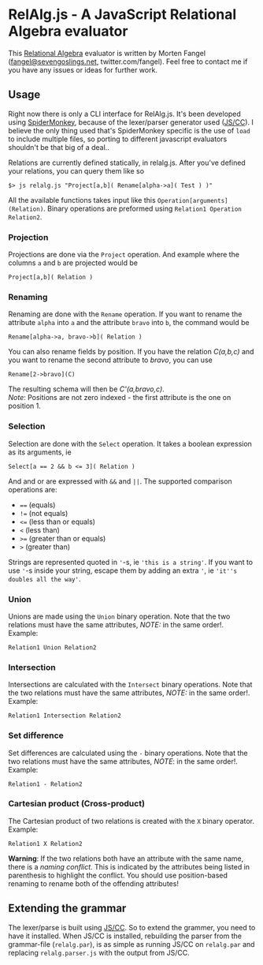 # RelAlg.js - A JavaScript Relational Algebra evaluator

This [Relational Algebra][relalg] evaluator is written by Morten Fangel (fangel@sevengoslings.net, twitter.com/fangel). Feel free to contact me if you have any issues or ideas for further work.

## Usage

Right now there is only a CLI interface for RelAlg.js. It's been developed using [SpiderMonkey][sm],
because of the lexer/parser generator used ([JS/CC][jscc]). I believe the only thing used that's SpiderMonkey specific is
the use of `load` to include multiple files, so porting to different javascript evaluators shouldn't be that
big of a deal..

Relations are currently defined statically, in relalg.js. After you've defined your relations,
you can query them like so

	$> js relalg.js "Project[a,b]( Rename[alpha->a]( Test ) )"

All the available functions takes input like this `Operation[arguments](Relation)`. Binary operations are 
preformed using `Relation1 Operation Relation2`.

### Projection

Projections are done via the `Project` operation. And example where the columns `a` and `b` are projected would be

	Project[a,b]( Relation )
	
### Renaming

Renaming are done with the `Rename` operation. If you want to rename the attribute `alpha` into `a` and the attribute `bravo` into `b`, the command would be

	Rename[alpha->a, bravo->b]( Relation )
	
You can also rename fields by position. If you have the relation _C(a,b,c)_ and you want to rename the second attribute to _bravo_, you can use

	Rename[2->bravo](C)
	
The resulting schema will then be _C'(a,bravo,c)_.  
_Note_: Positions are not zero indexed - the first attribute is the one on position 1.
	
### Selection

Selection are done with the `Select` operation. It takes a boolean expression as its arguments, ie

	Select[a == 2 && b <= 3]( Relation )
	
And and or are expressed with `&&` and `||`. The supported comparison operations are:

 * `==` (equals)
 * `!=` (not equals)
 * `<=` (less than or equals)
 * `<` (less than)
 * `>=` (greater than or equals)
 * `>` (greater than)

Strings are represented quoted in `'`-s, ie `'this is a string'`. If you want to use `'`-s inside your string, escape them by adding an extra `'`, ie `'it''s doubles all the way'`.

### Union

Unions are made using the `Union` binary operation. Note that the two relations must have the same attributes, _NOTE:_ in the same order!.  
Example:

	Relation1 Union Relation2
	
### Intersection

Intersections are calculated with the `Intersect` binary operations. Note that the two relations must have the same attributes, _NOTE:_ in the same order!.  
Example:

	Relation1 Intersection Relation2

### Set difference

Set differences are calculated using the `-` binary operations. Note that the two relations must have the same attributes, _NOTE_: in the same order!.  
Example:

	Relation1 - Relation2
	
### Cartesian product (Cross-product)

The Cartesian product of two relations is created with the `X` binary operator.  
Example:

	Relation1 X Relation2
	
**Warning**: If the two relations both have an attribute with the same name, there is a _naming conflict_. This is indicated by the attributes being listed in parenthesis to highlight the conflict. You should use position-based renaming to rename both of the offending attributes!

## Extending the grammar

The lexer/parse is built using [JS/CC][jscc]. So to extend the grammer, you need to have it installed.
When JS/CC is installed, rebuilding the parser from the grammar-file (`relalg.par`), is as simple as 
running JS/CC on `relalg.par` and replacing `relalg.parser.js` with the output from JS/CC.



[relalg]: http://www.wikipedia.org/wiki/Relational_Algebra
[sm]: http://www.mozilla.org/js/spidermonkey/
[jscc]: http://jscc.jmksf.com/
